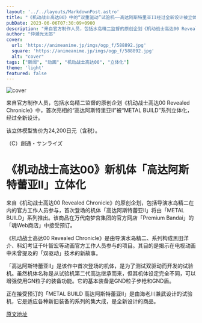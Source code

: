 ```yaml
---
layout: '../../layouts/MarkdownPost.astro'
title: "《机动战士高达00》中的“双重驱动”试验机——高达阿斯特里亚II经过全新设计被立体化"
pubDate: 2023-06-06T07:30:09+0900
description: "来自官方制作人员，包括水岛精二监督的原创企划《机动战士高达00 Revealed Chronicle》中，首次亮相的“高达阿斯特里亚II”被“METAL BUILD”系列立体化，经过全新设计。"
author: "仲瀬光太郎"
cover:
  url: 'https://animeanime.jp/imgs/ogp_f/588892.jpg'
  square: 'https://animeanime.jp/imgs/ogp_f/588892.jpg'
  alt: "cover"
tags: ["新闻", "动画", "机动战士高达00", "立体化"]
theme: 'light'
featured: false
---
```


![cover](https://animeanime.jp/imgs/ogp_f/588892.jpg)

来自官方制作人员，包括水岛精二监督的原创企划《机动战士高达00 Revealed Chronicle》中，首次亮相的“高达阿斯特里亚II”被“METAL BUILD”系列立体化，经过全新设计。

该立体模型售价为24,200日元（含税）。

（C）創通・サンライズ

# 《机动战士高达00》新机体「高达阿斯特蕾亚II」立体化

来自《机动战士高达00 Revealed Chronicle》的原创企划，包括导演水岛精二在内的官方工作人员参与，首次登场的机体「高达阿斯特蕾亚II」将由「METAL BUILD」系列推出。该商品在万代南梦宫集团的官方网店「Premium Bandai」的「魂Web商店」中接受预订。

《机动战士高达00 Revealed Chronicle》是由导演水岛精二、系列构成黑田洋介、科幻考证千叶智宏等动画官方工作人员参与的项目。其目的是揭示在电视动画中未曾提及的「双驱动」技术的新故事。

「高达阿斯特蕾亚II」是该作中首次登场的机体，是为了测试双驱动而开发的试验机。虽然机体名称是从试验机第二代高达继承而来，但其机体设定完全不同，可以增强使用GN粒子的装备功能。它的基本装备是GND粒子步枪和GND盾。

正在接受预订的「METAL BUILD 高达阿斯特蕾亚II」是由海老川兼武设计的试验机，它是适应各种新旧装备的系列的集大成，是全新设计的商品。

  [原文地址](https://animeanime.jp/article/2023/06/06/77760.html)